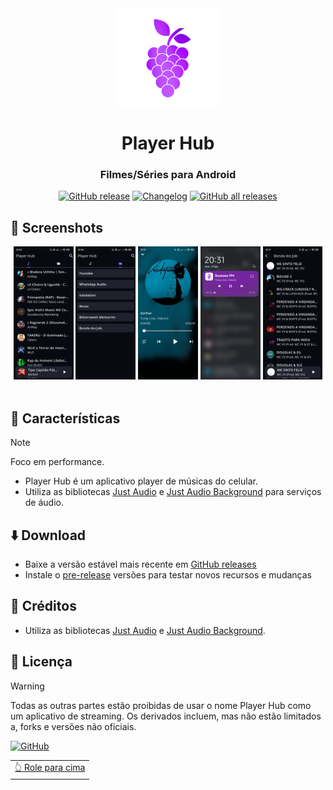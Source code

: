 <div align="center">

<img src="fastlane/icon.png" width=160 height=160 align="center">

# Player Hub

### Filmes/Séries para Android

[![GitHub release](https://img.shields.io/github/v/release/LucasLixo/Player-Hub?color=black&label=Stable&logo=github)](https://github.com/LucasLixo/Player-Hub/releases/latest/)
[![Changelog](https://img.shields.io/badge/Changelog-lightgray?style=flat&color=gray&logo=keep-a-changelog)](https://github.com/LucasLixo/Player-Hub/blob/main/CHANGELOG.md)
[![GitHub all releases](https://img.shields.io/github/downloads/LucasLixo/Player-Hub/total?label=Downloads&logo=github)](https://github.com/LucasLixo/Player-Hub/releases/)

</div>

## 📱 Screenshots

<div align="center">
<div>
<img src="fastlane/Screenshot (1).jpg" width="19%" />
<img src="fastlane/Screenshot (2).jpg" width="19%" />
<img src="fastlane/Screenshot (3).jpg" width="19%" />
<img src="fastlane/Screenshot (4).jpg" width="19%" />
<img src="fastlane/Screenshot (5).jpg" width="19%" />
</div>
</div>

<br>

## 📖 Características

>[!NOTE]
>
>Foco em performance.
- Player Hub é um aplicativo player de músicas do celular.
- Utiliza as bibliotecas [Just Audio](https://pub.dev/packages/just_audio) e [Just Audio Background](https://pub.dev/packages/just_audio_background) para serviços de áudio.

## ⬇️ Download

- Baixe a versão estável mais recente em [GitHub releases](https://github.com/LucasLixo/Player-Hub/releases/latest)
- Instale o [pre-release](https://github.com/LucasLixo/Player-Hub/releases/) versões para testar novos recursos e mudanças

## 🧱 Créditos

- Utiliza as bibliotecas [Just Audio](https://pub.dev/packages/just_audio) e [Just Audio Background](https://pub.dev/packages/just_audio_background).

## 📃 Licença

>[!WARNING]
>
>Todas as outras partes estão proibidas de usar o nome Player Hub como um aplicativo de streaming. 
Os derivados incluem, mas não estão limitados a, forks e versões não oficiais.

[![GitHub](https://img.shields.io/github/license/LucasLixo/Player-Hub?style=for-the-badge)](https://github.com/LucasLixo/Player-Hub/blob/main/LICENSE)

<div align="right">
<table><td>
<a href="#start-of-content">👆 Role para cima</a>
</td></table>
</div>
